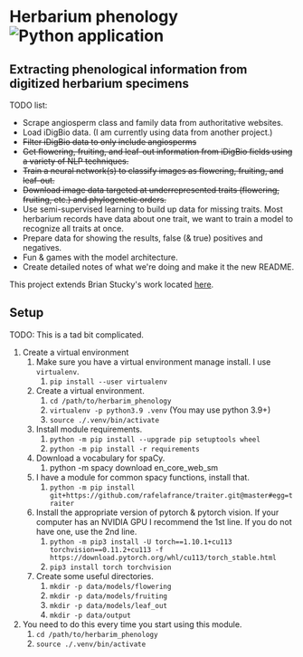 # Herbarium phenology![Python application](https://github.com/rafelafrance/herbarium_phenology/workflows/CI/badge.svg)

## Extracting phenological information from digitized herbarium specimens

TODO list:
- Scrape angiosperm class and family data from authoritative websites.
- Load iDigBio data. (I am currently using data from another project.)
- ~~Filter iDigBio data to only include angiosperms~~
- ~~Get flowering, fruiting, and leaf-out information from iDigBio fields using a variety of NLP techniques.~~
- ~~Train a neural network(s) to classify images as flowering, fruiting, and leaf-out.~~
- ~~Download image data targeted at underrepresented traits (flowering, fruiting, etc.) and phylogenetic orders.~~
- Use semi-supervised learning to build up data for missing traits. Most herbarium records have data about one trait, we want to train a model to recognize all traits at once.
- Prepare data for showing the results, false (& true) positives and negatives.
- Fun & games with the model architecture.
- Create detailed notes of what we're doing and make it the new README.

This project extends Brian Stucky's work located [here](https://gitlab.com/stuckyb/herbarium_phenology).


## Setup

TODO: This is a tad bit complicated.

1. Create a virtual environment
   1. Make sure you have a virtual environment manage install. I use `virtualenv`.
      1. `pip install --user virtualenv`
   2. Create a virtual environment.
      1. `cd /path/to/herbarim_phenology`
      2. `virtualenv -p python3.9 .venv` (You may use python 3.9+)
      3. `source ./.venv/bin/activate`
   3. Install module requirements.
      1. `python -m pip install --upgrade pip setuptools wheel`
      2. `python -m pip install -r requirements`
   4. Download a vocabulary for spaCy.
      1. python -m spacy download en_core_web_sm
   5. I have a module for common spacy functions, install that.
      1. `python -m pip install git+https://github.com/rafelafrance/traiter.git@master#egg=traiter`
   6. Install the appropriate version of pytorch & pytorch vision. If your computer has an NVIDIA GPU I recommend the 1st line. If you do not have one, use the 2nd line.
      1. `python -m pip3 install -U torch==1.10.1+cu113 torchvision==0.11.2+cu113 -f https://download.pytorch.org/whl/cu113/torch_stable.html`
      2. `pip3 install torch torchvision`
   7. Create some useful directories.
      1. `mkdir -p data/models/flowering`
      1. `mkdir -p data/models/fruiting`
      1. `mkdir -p data/models/leaf_out`
      2. `mkdir -p data/output`
2. You need to do this every time you start using this module.
   1. `cd /path/to/herbarim_phenology`
   2. `source ./.venv/bin/activate`
